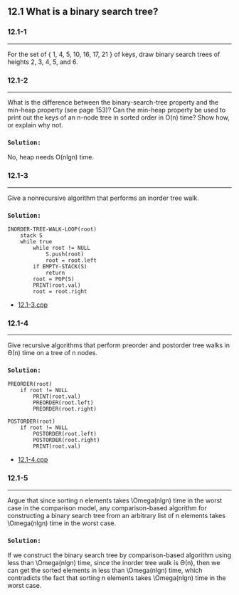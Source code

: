 ## 12.1 What is a binary search tree?

### 12.1-1
***
For the set of { 1, 4, 5, 10, 16, 17, 21 } of keys, draw binary search trees of heights 2, 3, 4, 5, and 6.

### 12.1-2
***
What is the difference between the binary-search-tree property and the min-heap property (see page 153)? Can the min-heap property 
be used to print out the keys of an n-node tree in sorted order in O(n) time? Show how, or explain why not.

### `Solution:`
No, heap needs O(nlgn) time.

### 12.1-3
***
Give a nonrecursive algorithm that performs an inorder tree walk.

### `Solution:`
    INORDER-TREE-WALK-LOOP(root)
        stack S
        while true
            while root != NULL
                S.push(root)
                root = root.left
            if EMPTY-STACK(S)
                return
            root = POP(S)
            PRINT(root.val)
            root = root.right
* [12.1-3.cpp](./exercise_code/12.1-3.cpp)

### 12.1-4
***
Give recursive algorithms that perform preorder and postorder tree walks in Θ(n) time on a tree of n nodes.

### `Solution:`
    PREORDER(root)
        if root != NULL
            PRINT(root.val)
            PREORDER(root.left)
            PREORDER(root.right)
    
    POSTORDER(root)
        if root != NULL
            POSTORDER(root.left)
            POSTORDER(root.right)
            PRINT(root.val)
* [12.1-4.cpp](./exercise_code/12.1-4.cpp)

### 12.1-5
***
Argue that since sorting n elements takes \Omega(nlgn) time in the worst case in the comparison model, any comparison-based 
algorithm for constructing a binary search tree from an arbitrary list of n elements takes \Omega(nlgn) time in the worst case.

### `Solution:`
If we construct the binary search tree by comparison-based algorithm using less than \Omega(nlgn) time, since the inorder tree walk 
is Θ(n), then we can get the sorted elements in less than \Omega(nlgn) time, which contradicts the fact that sorting n elements takes 
\Omega(nlgn) time in the worst case.
